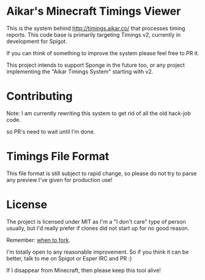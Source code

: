 Aikar's Minecraft Timings Viewer
=======

This is the system behind <http://timings.aikar.co/> that processes timing reports.
This code base is primarily targeting Timings v2, currently in development for Spigot.

If you can think of something to improve the system please feel free to PR it.

This project intends to support Sponge in the future too, or any project implementing the "Aikar Timings System" starting with v2. 

Contributing
======
Note: I am currently rewriting this system to get rid of all the old hack-job code.

so PR's need to wait until I'm done.

Timings File Format
======
This file format is still subject to rapid change, so please do not try to parse any preview I've given for production use!

License
======
The project is licensed under MIT as I'm a "I don't care" type of person usually, but I'd really prefer if clones did not start up for no good reason.

Remember: [when to fork](http://jamesdixon.wordpress.com/forking-protocol-why-when-and-how-to-fork-an-open-source-project/).

I'm totally open to any reasonable improvement. So if you think it can be better, talk to me on Spigot or Esper IRC and PR :)

If I disappear from Minecraft, then please keep this tool alive!

